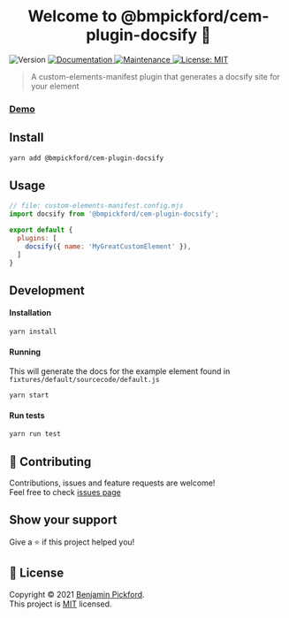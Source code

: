 <h1 align="center">Welcome to @bmpickford/cem-plugin-docsify 👋</h1>
<p>
  <img alt="Version" src="https://img.shields.io/badge/version-0.1.0-blue.svg?cacheSeconds=2592000" />
  <a href="https://github.com/bmpickford/cem-plugin-docsify#readme" target="_blank">
    <img alt="Documentation" src="https://img.shields.io/badge/documentation-yes-brightgreen.svg" />
  </a>
  <a href="https://github.com/bmpickford/cem-plugin-docsify/graphs/commit-activity" target="_blank">
    <img alt="Maintenance" src="https://img.shields.io/badge/Maintained%3F-yes-green.svg" />
  </a>
  <a href="https://github.com/bmpickford/cem-plugin-docsify/blob/master/LICENSE" target="_blank">
    <img alt="License: MIT" src="https://img.shields.io/github/license/bmpickford/@bmpickford/cem-plugin-docsify" />
  </a>
</p>

> A custom-elements-manifest plugin that generates a docsify site for your element

### [Demo](https://bmpickford.github.io/cem-plugin-docsify)

## Install

```sh
yarn add @bmpickford/cem-plugin-docsify
```

## Usage

```javascript
// file: custom-elements-manifest.config.mjs
import docsify from '@bmpickford/cem-plugin-docsify';

export default {
  plugins: [
    docsify({ name: 'MyGreatCustomElement' }),
  ]
}
```

## Development
#### Installation
```sh
yarn install
```

#### Running
This will generate the docs for the example element found in `fixtures/default/sourcecode/default.js`
```sh
yarn start
```

#### Run tests

```sh
yarn run test
```

## 🤝 Contributing

Contributions, issues and feature requests are welcome!<br />Feel free to check [issues page](https://github.com/bmpickford/cem-plugin-docsify/issues)

## Show your support

Give a ⭐️ if this project helped you!

## 📝 License

Copyright © 2021 [Benjamin Pickford](https://github.com/bmpickford).<br />
This project is [MIT](https://github.com/bmpickford/cem-plugin-docsify/blob/master/LICENSE) licensed.